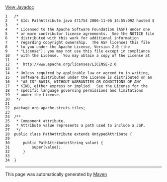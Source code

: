 [View Javadoc](../../../../../apidocs/org/apache/struts/tiles/PathAttribute.html.md)


    1   /*
    2    * $Id: PathAttribute.java 471754 2006-11-06 14:55:09Z husted $
    3    *
    4    * Licensed to the Apache Software Foundation (ASF) under one
    5    * or more contributor license agreements.  See the NOTICE file
    6    * distributed with this work for additional information
    7    * regarding copyright ownership.  The ASF licenses this file
    8    * to you under the Apache License, Version 2.0 (the
    9    * "License"); you may not use this file except in compliance
    10   * with the License.  You may obtain a copy of the License at
    11   *
    12   *  http://www.apache.org/licenses/LICENSE-2.0
    13   *
    14   * Unless required by applicable law or agreed to in writing,
    15   * software distributed under the License is distributed on an
    16   * "AS IS" BASIS, WITHOUT WARRANTIES OR CONDITIONS OF ANY
    17   * KIND, either express or implied.  See the License for the
    18   * specific language governing permissions and limitations
    19   * under the License.
    20   */
    21  
    22  package org.apache.struts.tiles;
    23  
    24  /**
    25   * Component attribute.
    26   * Attribute value represents a path used to include a JSP.
    27   */
    28  public class PathAttribute extends UntypedAttribute {
    29  
    30      public PathAttribute(String value) {
    31          super(value);
    32      }
    33  
    34  }

------------------------------------------------------------------------

This page was automatically generated by [Maven](http://maven.apache.org/)

